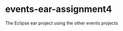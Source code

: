 events-ear-assignment4
======================

The Eclipse ear project using the other events projects
